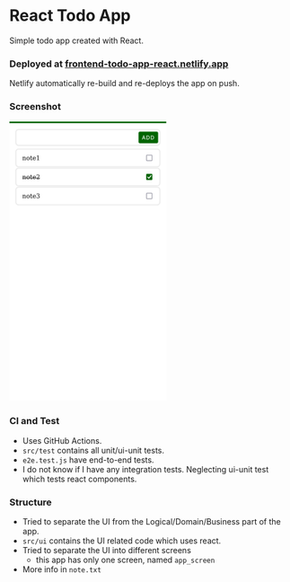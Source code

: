 # React Todo App

Simple todo app created with React.

### Deployed at [frontend-todo-app-react.netlify.app](https://frontend-todo-app-react.netlify.app/)

Netlify automatically re-build and re-deploys the app on push.

### Screenshot

<img src="screenshot-firefox.png" alt="App Screenshot" width="280">

### CI and Test

* Uses GitHub Actions.
* `src/test` contains all unit/ui-unit tests.
* `e2e.test.js` have end-to-end tests.
* I do not know if I have any integration tests. Neglecting ui-unit test which tests react components.

### Structure

* Tried to separate the UI from the Logical/Domain/Business part of the app.
* `src/ui` contains the UI related code which uses react.
* Tried to separate the UI into different screens
  * this app has only one screen, named `app_screen`
* More info in `note.txt`

